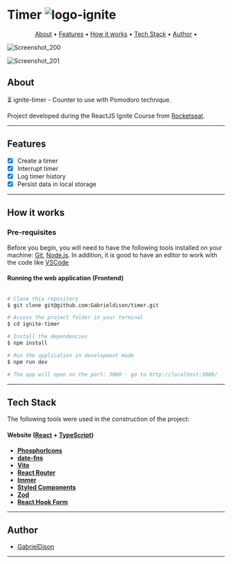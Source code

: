 # Timer ![logo-ignite](https://github.com/Gabrieldison/timer/assets/85500242/0d749f75-f1c4-4d3e-afae-f03eecdad41a)

<p align="center">
  <a href="#about">About</a> •
  <a href="#features">Features</a> •
  <a href="#how-it-works">How it works</a> • 
  <a href="#tech-stack">Tech Stack</a> • 
  <a href="#author">Author</a> • 
</p>

![Screenshot_200](https://github.com/Gabrieldison/timer/assets/85500242/f2df1c5a-9847-42ab-95bc-fc0fc57df1aa)

![Screenshot_201](https://github.com/Gabrieldison/timer/assets/85500242/c8e2608e-f855-41c0-950f-bf3745248739)



## About

⏳ ignite-timer - Counter to use with Pomodoro technique.

Project developed during the ReactJS Ignite Course from [Rocketseat](https://www.rocketseat.com.br/ignite).

---

## Features

- [x] Create a timer
- [x] Interrupt timer
- [x] Log timer history
- [x] Persist data in local storage

---

## How it works

### Pre-requisites

Before you begin, you will need to have the following tools installed on your machine:
[Git](https://git-scm.com), [Node.js](https://nodejs.org/en/).
In addition, it is good to have an editor to work with the code like [VSCode](https://code.visualstudio.com/)

#### Running the web application (Frontend)

```bash

# Clone this repository
$ git clone git@github.com:Gabrieldison/timer.git

# Access the project folder in your terminal
$ cd ignite-timer

# Install the dependencies
$ npm install

# Run the application in development mode
$ npm run dev

# The app will open on the port: 3000 - go to http://localhost:3000/

```

---

## Tech Stack

The following tools were used in the construction of the project:

#### **Website**  ([React](https://reactjs.org/)  +  [TypeScript](https://www.typescriptlang.org/))

- **[PhosphorIcons](https://phosphoricons.com/)**
- **[date-fns](https://date-fns.org/)**
- **[Vite](https://vitejs.dev/)**
- **[React Router](https://v5.reactrouter.com/web/guides/quick-start)**
- **[Immer](https://immerjs.github.io/immer/)**
- **[Styled Components](https://styled-components.com/)**
- **[Zod](https://zod.dev/)**
- **[React Hook Form](https://react-hook-form.com/)**

---
## Author

- [GabrielDison](https://github.com/Gabrieldison)

---
